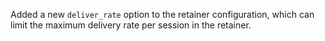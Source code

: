 Added a new `deliver_rate` option to the retainer configuration, which can limit the maximum delivery rate per session in the retainer.

